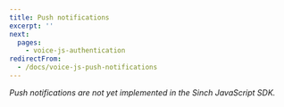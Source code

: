 ```yaml
---
title: Push notifications
excerpt: ''
next:
  pages:
    - voice-js-authentication
redirectFrom:
  - /docs/voice-js-push-notifications
---
```

*Push notifications are not yet implemented in the Sinch JavaScript SDK.*
